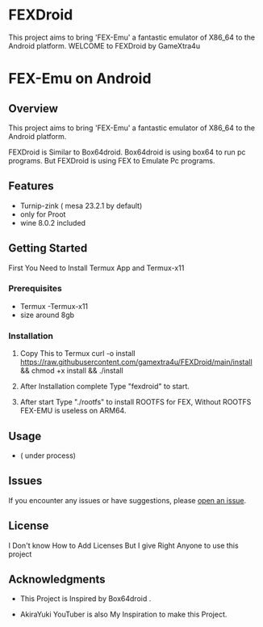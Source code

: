# FEXDroid
This project aims to bring 'FEX-Emu' a fantastic emulator of X86_64 to the Android platform. 
WELCOME to FEXDroid by GameXtra4u


# FEX-Emu on Android

## Overview
This project aims to bring 'FEX-Emu' a fantastic emulator of X86_64 to the Android platform. 

FEXDroid is Similar to Box64droid.
Box64droid is using box64 to run pc programs.
But FEXDroid is using FEX to Emulate Pc programs.
## Features
- Turnip-zink ( mesa 23.2.1 by default)
- only for Proot 
- wine 8.0.2 included 

## Getting Started
First You Need to Install Termux App and Termux-x11

### Prerequisites
- Termux
-Termux-x11
- size around 8gb

### Installation
1.   Copy This to Termux
 curl -o install https://raw.githubusercontent.com/gamextra4u/FEXDroid/main/install && chmod +x install && ./install

2. After Installation complete Type "fexdroid" to start.
3. After start Type "./rootfs" to install ROOTFS for FEX, Without ROOTFS FEX-EMU is useless on ARM64.

## Usage
- ( under process)

## Issues
If you encounter any issues or have suggestions, please [open an issue](https://github.com/gamextra4u/FEXDroid/issues).
## License
I Don't know How to Add Licenses
But I give Right Anyone to use this project

## Acknowledgments
- This Project is Inspired by Box64droid .

- AkiraYuki YouTuber is also My Inspiration to make this Project.
